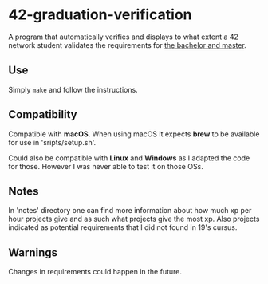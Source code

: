 # 42-graduation-verification
A program that automatically verifies and displays to what extent a 42 network student validates the requirements for [the bachelor and master](https://meta.intra.42.fr/articles/19-requirements).

## Use
Simply `make` and follow the instructions.

## Compatibility
Compatible with **macOS**. When using macOS it expects **brew** to be available for use in 'sripts/setup.sh'.

Could also be compatible with **Linux** and **Windows** as I adapted the code for those. However I was never able to test it on those OSs.

## Notes
In 'notes' directory one can find more information about how much xp per hour projects give and as such what projects give the most xp. Also projects indicated as potential requirements that I did not found in 19's cursus.

## Warnings
Changes in requirements could happen in the future.
